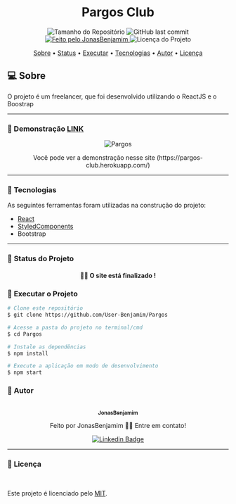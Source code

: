 <h1 align="center">Pargos Club</h1>

<p align="center">
  <img alt="Tamanho do Repositório" src="https://img.shields.io/github/repo-size/User-Benjamim/Pargos?style=for-the-badge">
  <img alt="GitHub last commit" src="https://img.shields.io/github/last-commit/User-Benjamim/Pargos?style=for-the-badge">
  <a href="https://github.com/User-Benjamim">
    <img alt="Feito pelo JonasBenjamim" src="https://img.shields.io/badge/feito%20por-JonasBenjamim-%237519C1?style=for-the-badge">
  </a>
  <img alt="Licença do Projeto" src="https://img.shields.io/github/license/User-Benjamim/Pargos?style=for-the-badge"/>
<p>

<p align="center">
 <a href="#computer-sobre">Sobre</a> •
 <a href="#triangular_ruler-status-do-projeto">Status</a> •
 <a href="#dvd-executar-o-projeto">Executar</a> •
 <a href="#hammer-tecnologias">Tecnologias</a> •
 <a href="#boy-autor">Autor</a> •
 <a href="#page_facing_up-licença">Licença</a>
</p>

## :computer: Sobre

O projeto é um freelancer, que foi desenvolvido utilizando o ReactJS e o Boostrap



---

### :camera_flash: Demonstração [LINK](https://rits-challenge.herokuapp.com)

<p align="center">
  <img alt="Pargos" src="./.github/assets/banner.png">
</p>

<p align="center">
	Você pode ver a demonstração nesse site (https://pargos-club.herokuapp.com/)
</p>

---
### :hammer: **Tecnologias**

As seguintes ferramentas foram utilizadas na construção do projeto:

- [React](https://reactjs.org)
- [StyledComponents](https://styled-components.com)
- Bootstrap

---
### :triangular_ruler: **Status do Projeto**

<h4 align="center"> 
	👨‍🏫 O site está finalizado !
</h4>

### :dvd: **Executar o Projeto**

```bash
# Clone este repositório
$ git clone https://github.com/User-Benjamim/Pargos

# Acesse a pasta do projeto no terminal/cmd
$ cd Pargos

# Instale as dependências
$ npm install

# Execute a aplicação em modo de desenvolvimento
$ npm start
```

### :boy: **Autor**

<div align="center">
<a href="https://github.com/User-Benjamim>
 <img style="border-radius: 50%;" src="https://avatars.githubusercontent.com/u/81539359?v=4" width="100px;" alt="Foto de Perfil JonasBenjamim"/>
 <br />
 <sub><b>JonasBenjamim</b></sub></a>

Feito por JonasBenjamim 👋🏽 Entre em contato!

[![Linkedin Badge](https://img.shields.io/badge/-Jonas_Benjamim-blue?style=flat-square&logo=Linkedin&logoColor=white&link=https://www.linkedin.com/in/jonas-benjamim-de-palhares-8190261a0/)](https://www.linkedin.com/in/jonas-benjamim-de-palhares-8190261a0/)

</div>

---
### :page_facing_up: **Licença**

<br />

Este projeto é licenciado pelo [MIT](./LICENSE).
